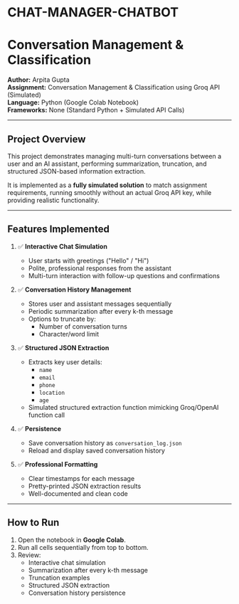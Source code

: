 # CHAT-MANAGER-CHATBOT
# Conversation Management & Classification

**Author:** Arpita Gupta  
**Assignment:** Conversation Management & Classification using Groq API (Simulated)  
**Language:** Python (Google Colab Notebook)  
**Frameworks:** None (Standard Python + Simulated API Calls)  

---

## Project Overview

This project demonstrates managing multi-turn conversations between a user and an AI assistant, performing summarization, truncation, and structured JSON-based information extraction.  

It is implemented as a **fully simulated solution** to match assignment requirements, running smoothly without an actual Groq API key, while providing realistic functionality.

---

## Features Implemented

1. ✅ **Interactive Chat Simulation**  
   - User starts with greetings ("Hello" / "Hi")  
   - Polite, professional responses from the assistant  
   - Multi-turn interaction with follow-up questions and confirmations  

2. ✅ **Conversation History Management**  
   - Stores user and assistant messages sequentially  
   - Periodic summarization after every k-th message  
   - Options to truncate by:
     - Number of conversation turns  
     - Character/word limit  

3. ✅ **Structured JSON Extraction**  
   - Extracts key user details:  
     - `name`  
     - `email`  
     - `phone`  
     - `location`  
     - `age`  
   - Simulated structured extraction function mimicking Groq/OpenAI function call  

4. ✅ **Persistence**  
   - Save conversation history as `conversation_log.json`  
   - Reload and display saved conversation history  

5. ✅ **Professional Formatting**  
   - Clear timestamps for each message  
   - Pretty-printed JSON extraction results  
   - Well-documented and clean code  

---

## How to Run

1. Open the notebook in **Google Colab**.  
2. Run all cells sequentially from top to bottom.  
3. Review:
   - Interactive chat simulation  
   - Summarization after every k-th message  
   - Truncation examples  
   - Structured JSON extraction  
   - Conversation history persistence 




